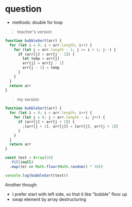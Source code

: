 # question

- methods: double for loop

> teacher's version

```javascript
function bubbleSort(arr) {
  for (let i = 0; i < arr.length; i++) {
    for (let j = arr.length - 1; j >= i + 1; j--) {
      if (arr[j] < arr[j - 1]) {
        let temp = arr[j]
        arr[j] = arr[j - 1]
        arr[j - 1] = temp
      }
    }
  }
  return arr
}
```

> my version

```javascript
function bubbleSort(arr) {
  for (let i = 0; i < arr.length; i++) {
    for (let j = 0; j < arr.length - i; j++) {
      if (arr[j] > arr[j + 1]) {
        ;[arr[j + 1], arr[j]] = [arr[j], arr[j + 1]]
      }
    }
  }
  return arr
}

const test = Array(10)
  .fill(null)
  .map((e) => Math.floor(Math.random() * 10))

console.log(bubbleSort(test))
```

Another though:

- I prefer start with left side, so that it like "bobble" floor up
- swap element by array destructuring
